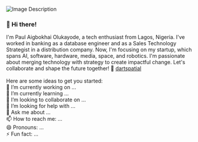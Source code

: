![Image Description](https://dartspatial.com.ng/log.png)

### 👋 Hi there! 
I'm Paul Aigbokhai Olukayode, a tech enthusiast from Lagos, Nigeria. I've worked in banking as a database engineer and as a Sales Technology Strategist in a distribution company. Now, I'm focusing on my startup, which spans AI, software, hardware, media, space, and robotics. I'm passionate about merging technology with strategy to create impactful change. Let's collaborate and shape the future together! 🚀 [dartspatial](http://dartspatial.com.ng/)
<br><br>
Here are some ideas to get you started:
<br>🔭 I’m currently working on ...
<br>🌱 I’m currently learning ...
<br>👯 I’m looking to collaborate on ...
<br>🤔 I’m looking for help with ...
<br>💬 Ask me about ...
<br>📫 How to reach me: ...
<br>😄 Pronouns: ...
<br>⚡ Fun fact: ...

